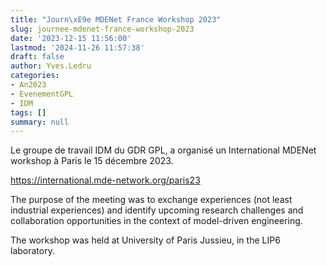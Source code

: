 ```yaml
---
title: "Journ\xE9e MDENet France Workshop 2023"
slug: journee-mdenet-france-workshop-2023
date: '2023-12-15 11:56:00'
lastmod: '2024-11-26 11:57:38'
draft: false
author: Yves.Ledru
categories:
- An2023
- EvenementGPL
- IDM
tags: []
summary: null
---
```


Le groupe de travail IDM du GDR GPL, a organisé un International MDENet workshop à Paris le 15 décembre 2023.

<https://international.mde-network.org/paris23>

The purpose of the meeting was to exchange experiences (not least industrial experiences) and identify upcoming research challenges and collaboration opportunities in the context of model-driven engineering.

The workshop was held at University of Paris Jussieu, in the LIP6 laboratory.
